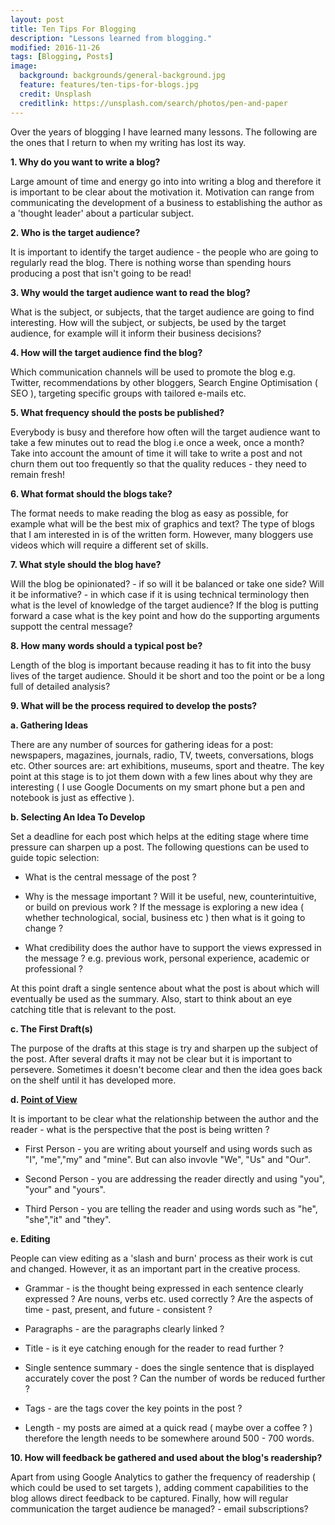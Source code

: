 ```yaml
---
layout: post
title: Ten Tips For Blogging
description: "Lessons learned from blogging."
modified: 2016-11-26
tags: [Blogging, Posts]
image:
  background: backgrounds/general-background.jpg
  feature: features/ten-tips-for-blogs.jpg
  credit: Unsplash
  creditlink: https://unsplash.com/search/photos/pen-and-paper
---
```


<p>
Over the years of blogging I have learned many lessons. The following are the ones that I return to when my writing has lost its way.
</p>

<b>1. Why do you want to write a blog?</b>

Large amount of time and energy go into into writing a blog and therefore it is important to be clear about the motivation it. Motivation can range from communicating the development of a business to establishing the author as a 'thought leader' about a particular subject.

<b>2. Who is the target audience?</b>

It is important to identify the target audience - the people who are going to regularly read the blog. There is nothing worse than spending hours producing a post that isn't going to be read!

<b>3. Why would the target audience want to read the blog?</b>

What is the subject, or subjects, that the target audience are going to find interesting. How will the subject, or subjects, be used by the target audience, for example will it inform their business decisions?

<b>4. How will the target audience find the blog?</b>

Which communication channels will be used to promote the blog e.g. Twitter, recommendations by other bloggers, Search Engine Optimisation ( SEO ), targeting specific groups with tailored e-mails etc.

<b>5. What frequency should the posts be published?</b>

Everybody is busy and therefore how often will the target audience want to take a few minutes out to read the blog i.e once a week, once a month? Take into account the amount of time it will take to write a post and not churn them out too frequently so that the quality reduces - they need to remain fresh!

<b>6. What format should the blogs take? </b>

The format needs to make reading the blog as easy as possible, for example what will be the best mix of graphics and text? The type of blogs that I am interested in is of the written form. However, many bloggers use videos which will require a different set of skills.

<b>7. What style should the blog have?</b>

Will the blog be opinionated? - if so will it be balanced or take one side? Will it be informative? - in which case if it is using technical terminology then what is the level of knowledge of the target audience?  If the blog is putting forward a case what is the key point and how do the supporting arguments suppott the central message?

<b>8. How many words should a typical post be?</b>

Length of the blog is important because reading it has to fit into the busy lives of the target audience. Should it be short and too the point or be a long full of detailed analysis?

<b>9. What will be the process required to develop the posts?</b>

<b>a. Gathering Ideas</b>

There are any number of sources for gathering ideas for a post: newspapers, magazines, journals, radio, TV, tweets, conversations, blogs etc. Other sources are:  art exhibitions, museums, sport and theatre. The key point at this stage is to jot them down with a few lines about why they are interesting ( I use Google Documents on my smart phone but a pen and notebook is just as effective ).

<b>b. Selecting An Idea To Develop</b>

Set a deadline for each post which helps at the editing stage where time pressure can sharpen up a post. The following questions can be used to guide topic selection:

- What is the central message of the post ?

- Why is the message important ? Will it be useful, new, counterintuitive, or build on previous work ? If the message is exploring a new idea ( whether technological, social, business etc ) then what is it going to change ?

- What credibility does the author have to support the views expressed in the message ? e.g. previous work, personal experience, academic or professional ?

At this point draft a single sentence about what the post is about which will eventually be used as the summary. Also, start to think about an eye catching title that is relevant to the post.

<b>c. The First Draft(s)</b>

The purpose of the drafts at this stage is try and sharpen up the subject of the post. After several drafts it may not be clear but it is important to persevere. Sometimes it doesn't become clear and then the idea goes back on the shelf until it has developed more.

<b>d. [Point of View](http://www.bbc.co.uk/bitesize/ks3/english/reading/character/revision/5/)</b>

It is important to be clear what the relationship between the author and the reader - what is the perspective that the post is being written ?

- First Person - you are writing about yourself and using words such as "I", "me","my" and "mine". But can also invovle "We", "Us" and "Our".

- Second Person - you are addressing the reader directly and using "you", "your" and "yours".



- Third Person - you are telling the reader and using words such as "he", "she","it" and "they".

<b>e. Editing</b>

People can view editing as a 'slash and burn' process as their work is cut and changed. However, it as an important part in the creative process.

- Grammar - is the thought being expressed in each sentence clearly expressed ? Are nouns, verbs etc. used correctly ? Are the aspects of time - past, present, and future - consistent ?

- Paragraphs - are the paragraphs clearly linked ?

- Title - is it eye catching enough for the reader to read further ?

- Single sentence summary - does the single sentence that is displayed accurately cover the post ? Can the number of words be reduced further ?

- Tags - are the tags cover the key points in the post ?

- Length - my posts are aimed at a quick read ( maybe over a coffee ? ) therefore the length needs to be somewhere around 500 - 700 words.

<b>10. How will feedback be gathered and used about the blog's readership?</b>

Apart from using Google Analytics to gather the frequency of readership ( which could be used to set targets ), adding comment capabilities to the blog allows direct feedback to be captured. Finally, how will regular communication the target audience be managed? - email subscriptions?
